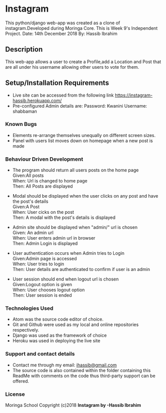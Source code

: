 # Instagram

This python/django web-app was created as a clone of instagram.Developed during Moringa Core. This is Week 9's Independent Project.
Date: 14th December 2018
By: Hassib Ibrahim

## Description
This web-app allows a user to create a Profile,add a Location and Post that are all under his username allowing other users to vote for them.

##  Setup/Installation Requirements 
* Live site can be accessed from the following link    https://instagram-hassib.herokuapp.com/
* Pre-configured Admin details are:
Password: Kwanini
Username: shabbaman

### Known Bugs
* Elements re-arrange themselves unequally on different screen sizes.
* Panel with users list moves down on homepage when a new post is made

### Behaviour Driven Development
* The program should return all users posts on the home page<br>
Given:All posts<br>
When: Url is changed to home page<br>
Then: All Posts are displayed<br>

* Modal should be displayed when the user clicks on any post and have the post's details<br>
Given:A Post<br>
When: User cicks on the post <br>
Then: A modal with the post's details is displayed<br>

* Admin site should be displayed when "admin/" url is chosen<br>
Given: An admin url<br>
When: User enters admin url in browser<br>
Then: Admin Login is displayed<br>

* User authentication occurs when Admin tries to Login<br>
Given:Admin page is accessed<br>
When: User tries to login<br>
Then: User details are authenticated to confirm if user is an admin<br>

* User session should end when logout url is chosen<br>
Given:Logout option is given<br>
When: User chooses logout option<br>
Then: User session is ended<br>

### Technologies Used
* Atom was the source code editor of choice.
* Git and Github were used as my local and online repositories respectively.
* Django was used as the framework of choice
* Heroku was used in deploying the live site

### Support and contact details
* Contact me through my email: ihassib@gmail.com
* The source code is also contained within the folder containing this ReadMe with comments on the code thus third-party support can be offered.

### License
Moringa School
Copyright (c)2018 **Instagram by -Hassib Ibrahim**